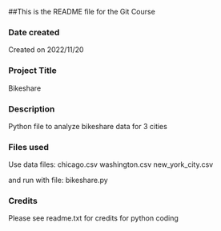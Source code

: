 ##This is the README file for the Git Course

### Date created
Created on 2022/11/20
### Project Title
Bikeshare

### Description
Python file to analyze bikeshare data for 3 cities

### Files used
Use data files:
chicago.csv
washington.csv
new_york_city.csv

and run with file:
bikeshare.py
### Credits
Please see readme.txt for credits for python coding
